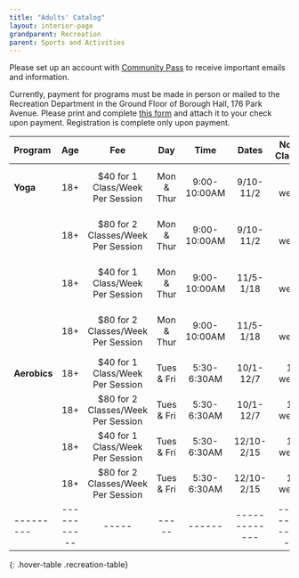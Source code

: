 ```yaml
---
title: "Adults' Catalog"
layout: interior-page
grandparent: Recreation
parent: Sports and Activities
---
```


Please set up an account with [Community Pass](https://register.communitypass.net/reg/login.cfm?D%3CN%21%2E%22_W%22F%299SZWV%5C%21%3DHNW%3BR%3AZQI%2F79%2CKX03%3DBIP%27B%5EF%25U99%2B) to receive important emails and information. 

Currently, payment for programs must be made in person or mailed to the Recreation Department in the Ground Floor of Borough Hall, 176 Park Avenue.  Please print and complete [this form](https://storage.googleapis.com/static.rutherford-nj.com/recreation/Recreation_ProgramRegistration.pdf) and attach it to your check upon payment. Registration is complete only upon payment. 

| Program | Age | Fee |	Day | Time | Dates |	No. of Classes | Location |
|:--------|:---------:|:---:|:---:|:----:|:-------------:|:---------:|:--------:|
| **Yoga**     | 18+ | $40 for 1 Class/Week Per Session | Mon & Thur | 9:00-10:00AM | 9/10-11/2 | 8 weeks | Rutherford Congregational Church, 251 Union Ave |
|              | 18+ | $80 for 2 Classes/Week Per Session | Mon & Thur | 9:00-10:00AM | 9/10-11/2 | 8 weeks | Rutherford Congregational Church, 251 Union Ave |
|              | 18+ | $40 for 1 Class/Week Per Session | Mon & Thur | 9:00-10:00AM | 11/5-1/18 | 8 weeks | Rutherford Congregational Church, 251 Union Ave |
|              | 18+ | $80 for 2 Classes/Week Per Session | Mon & Thur | 9:00-10:00AM | 11/5-1/18 | 8 weeks | Rutherford Congregational Church, 251 Union Ave |
| **Aerobics** | 18+ | $40 for 1 Class/Week Per Session | Tues & Fri | 5:30-6:30AM  |  10/1-12/7  | 10 weeks | Tamblyn Field Civic Center |
|              | 18+ | $80 for 2 Classes/Week Per Session | Tues & Fri | 5:30-6:30AM  | 10/1-12/7 | 10 weeks | Tamblyn Field Civic Center |
|              | 18+ | $40 for 1 Class/Week Per Session | Tues & Fri | 5:30-6:30AM  |  12/10-2/15  | 10 weeks | Tamblyn Field Civic Center |
|              | 18+ | $80 for 2 Classes/Week Per Session | Tues & Fri | 5:30-6:30AM  | 12/10-2/15 | 10 weeks | Tamblyn Field Civic Center |
|---------|-----------|-----|-----|------|-------------|------------------|-------------------|----------|
{: .hover-table .recreation-table}
